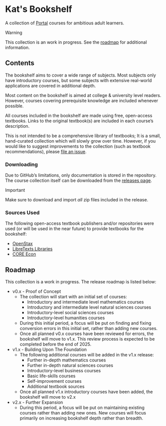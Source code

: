 # Kat's Bookshelf
A collection of [Portal](https://github.com/School-of-Life-Project/Portal-App) courses for ambitious adult learners.

> [!WARNING]
> This collection is an work in progress. See the [roadmap](#roadmap) for additional information.

## Contents

The bookshelf aims to cover a wide range of subjects. Most subjects only have introductory courses, but some subjects with extensive real-world applications are covered in additional depth.

Most content on the bookshelf is aimed at college & university level readers. However, courses covering prerequisite knowledge are included whenever possible.

All courses included in the bookshelf are made using free, open-access textbooks. Links to the original textbook(s) are included in each course’s description.

This is not intended to be a comprehensive library of textbooks; It is a small, hand-curated collection which will slowly grow over time. However, if you would like to suggest improvements to the collection (such as textbook recommendations), please [file an issue](https://github.com/transkatgirl/kats-bookshelf/issues).

### Downloading

Due to GitHub’s limitations, only documentation is stored in the repository. The course collection itself can be downloaded from the [releases page](https://github.com/transkatgirl/kats-bookshelf/releases).

> [!IMPORTANT]
> Make sure to download and import *all* zip files included in the release.

### Sources Used

The following open-access textbook publishers and/or repositories were used (or will be used in the near future) to provide textbooks for the bookshelf:

- [OpenStax](https://openstax.org)
- [LibreTexts Libraries](https://libretexts.org/platforms/libraries/)
- [CORE Econ](https://www.core-econ.org)

## Roadmap

This collection is a work in progress. The release roadmap is listed below:

- v0.x - Proof of Concept
	- The collection will start with an initial set of courses:
		- Introductory and intermediate level mathematics courses
		- Introductory and intermediate level natural sciences courses
		- Introductory-level social sciences courses
 		- Introductory-level humanities courses
	- During this initial period, a focus will be put on finding and fixing conversion errors in this initial set, rather than adding new courses.
	- Once all planned v0.x courses have been reviewed for errors, the bookshelf will move to v1.x. This review process is expected to be completed before the end of 2025.
- v1.x - Building Upon The Foundation
	- The following additional courses will be added in the v1.x release:
		- Further in-depth mathematics courses
		- Further in-depth natural sciences courses
		- Introductory-level business courses
		- Basic life-skills courses
		- Self-improvement courses
		- Additional textbook sources
	- Once all planned v1.x introductory courses have been added, the bookshelf will move to v2.x
- v2.x - Further Expansion
	- During this period, a focus will be put on maintaining existing courses rather than adding new ones. New courses will focus primarily on increasing bookshelf depth rather than breadth.
